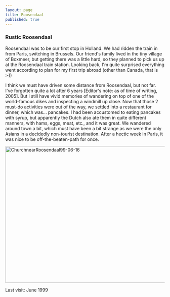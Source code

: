 ```yaml
---
layout: page
title: Roosendaal
published: true
---
```

<h3>Rustic Roosendaal</h3>

Roosendaal was to be our first stop in Holland. We had ridden the train in from Paris, switching in Brussels. Our friend's family lived in the tiny village of Boxmeer, but getting there was a little hard, so they planned to pick us up at the Roosendaal train station. Looking back, I'm quite surprised everything went according to plan for my first trip abroad (other than Canada, that is :-))

I think we must have driven some distance from Roosendaal, but not far. I've forgotten quite a lot after 6 years [Editor's note: as of time of writing, 2005]. But I still have vivid memories of wandering on top of one of the world-famous dikes and inspecting a windmill up close. Now that those 2 must-do activities were out of the way, we settled into a restaurant for dinner, which was... pancakes. I had been accustomed to eating pancakes with syrup, but apparently the Dutch also ate them in quite different manners, with hams, eggs, meat, etc., and it was great. We wandered around town a bit, which must have been a bit strange as we were the only Asians in a decidedly non-tourist destination. After a hectic week in Paris, it was nice to be off-the-beaten-path for once.

<img src="http://www.yentran.org/blog/wp-content/uploads/2012/08/ChurchnearRoosendaal99-06-16.jpg" title="ChurchnearRoosendaal99-06-16" width="640" height="429" />

Last visit: June 1999
